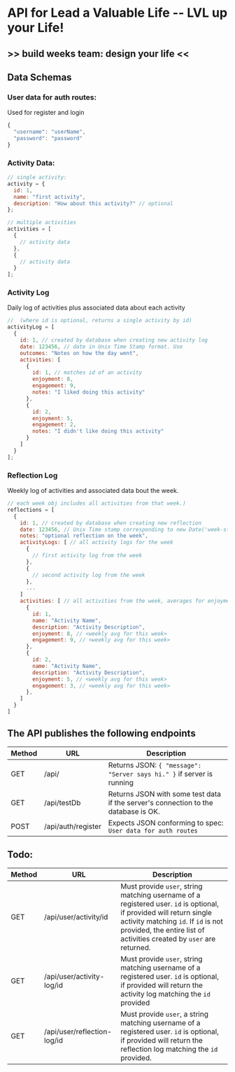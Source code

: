 # API for Lead a Valuable Life -- LVL up your Life!

## >> build weeks team: **design your life** <<

## **Data Schemas**

### **User data for auth routes**:

Used for register and login

```js
{
  "username": "userName",
  "password": "password"
}
```

### **Activity Data**:

```js
// single activity:
activity = {
  id: 1,
  name: "first activity",
  description: "How about this activity?" // optional
};

// multiple activities
activities = [
  {
    // activity data
  },
  {
    // activity data
  }
];
```

### **Activity Log**

Daily log of activities plus associated data about each activity

```js
//  (where id is optional, returns a single activity by id)
activityLog = [
  {
    id: 1, // created by database when creating new activity log
    date: 123456, // date in Unix Time Stamp format. Use
    outcomes: "Notes on how the day went",
    activities: [
      {
        id: 1, // matches id of an activity
        enjoyment: 8,
        engagement: 9,
        notes: "I liked doing this activity"
      },
      {
        id: 2,
        enjoyment: 5,
        engagement: 2,
        notes: "I didn't like doing this activity"
      }
    ]
  }
];
```

### **Reflection Log**

Weekly log of activities and associated data bout the week.

```js
// each week obj includes all activities from that week.)
reflections = [
  {
    id: 1, // created by database when creating new reflection
    date: 123456, // Unix Time stamp corresponding to new Date('week-starting sunday date')
    notes: "optional reflection on the week",
    activityLogs: [ // all activity logs for the week
      {
        // first activity log from the week
      },
      {
        // second activity log from the week
      },
      ...
    ]
    activities: [ // all activities from the week, averages for enjoyment and engagement
      {
        id: 1,
        name: "Activity Name",
        description: "Activity Description",
        enjoyment: 8, // <weekly avg for this week>
        engagement: 9, // <weekly avg for this week>
      },
      {
        id: 2,
        name: "Activity Name",
        description: "Activity Description",
        enjoyment: 5, // <weekly avg for this week>
        engagement: 3, // <weekly avg for this week>
      },
    ]
  }
]
```

## The API publishes the following endpoints

| Method | URL                | Description                                                                        |
| ------ | ------------------ | ---------------------------------------------------------------------------------- |
| GET    | /api/              | Returns JSON: `{ "message": "Server says hi." }` if server is running              |
| GET    | /api/testDb        | Returns JSON with some test data if the server's connection to the database is OK. |
| POST   | /api/auth/register | Expects JSON conforming to spec: `User data for auth routes`                       |

## Todo:

| Method | URL                         | Description                                                                                                                                                                                                                         |
| ------ | --------------------------- | ----------------------------------------------------------------------------------------------------------------------------------------------------------------------------------------------------------------------------------- |
| GET    | /api/user/activity/id       | Must provide `user`, string matching username of a registered user. `id` is optional, if provided will return single activity matching `id`. If `id` is not provided, the entire list of activities created by `user` are returned. |
| GET    | /api/user/activity-log/id   | Must provide `user`, string matching username of a registered user. `id` is optional, if provided will return the activity log matching the `id` provided                                                                           |
| GET    | /api/user/reflection-log/id | Must provide `user`, a string matching username of a registered user. `id` is optional, if provided will return the reflection log matching the `id` provided.                                                                      |
